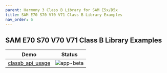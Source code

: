 ```yaml
---
parent: Harmony 3 Class B Library for SAM E5x/D5x
title: SAM E70 S70 V70 V71 Class B Library Examples
nav_order: 6
---
```


## SAM E70 S70 V70 V71 Class B Library Examples

| Demo | Status |
| --- | :---: |
| [classb_api_usage](classb_api_usage/readme.md) | ![app-beta](https://img.shields.io/badge/application-beta-orange?style=plastic) |
